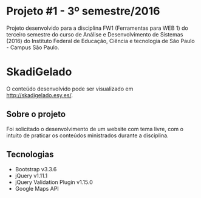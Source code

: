 # Projeto #1 - 3º semestre/2016

Projeto desenvolvido para a disciplina FW1 (Ferramentas para WEB 1) do terceiro semestre do curso de Análise e Desenvolvimento de Sistemas (2016) do Instituto Federal de Educação, Ciência e tecnologia de São Paulo - Campus São Paulo. 


# SkadiGelado

O conteúdo desenvolvido pode ser visualizado em http://skadigelado.esy.es/.

## Sobre o projeto

Foi solicitado o desenvolvimento de um website com tema livre, com o intuito de praticar os conteúdos ministrados durante a disciplina. 

## Tecnologias

- Bootstrap v3.3.6
- jQuery v1.11.1 
- jQuery Validation Plugin v1.15.0
- Google Maps API
